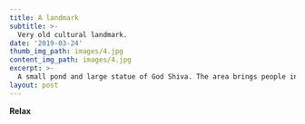 ```yaml
---
title: A landmark
subtitle: >-
  Very old cultural landmark.
date: '2019-03-24'
thumb_img_path: images/4.jpg
content_img_path: images/4.jpg
excerpt: >-
  A small pond and large statue of God Shiva. The area brings people in all ages. 
layout: post
---
```


**Relax**
